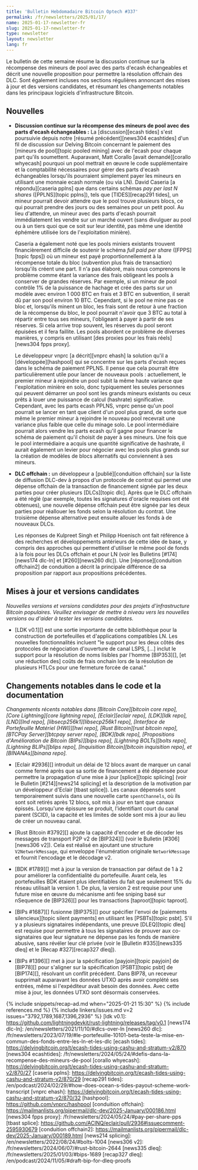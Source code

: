 ```yaml
---
title: 'Bulletin Hebdomadaire Bitcoin Optech #337'
permalink: /fr/newsletters/2025/01/17/
name: 2025-01-17-newsletter-fr
slug: 2025-01-17-newsletter-fr
type: newsletter
layout: newsletter
lang: fr
---
```

Le bulletin de cette semaine résume la discussion continue sur la récompense des mineurs de pool
avec des parts d'ecash échangeables et décrit une nouvelle proposition pour permettre la résolution
offchain des DLC. Sont également incluses nos sections régulières
annoncant des mises à jour et des versions candidates, et résumant les changements notables
dans les principaux logiciels d'infrastructure Bitcoin.

## Nouvelles

- **Discussion continue sur la récompense des mineurs de pool avec des parts d'ecash échangeables :**
  La [discussion][ecash tides] s'est poursuivie depuis notre [résumé précédent][news304 ecashtides]
  d'un fil de discussion sur Delving Bitcoin concernant le paiement des [mineurs de pool][topic pooled
  mining] avec de l'ecash pour chaque part qu'ils soumettent. Auparavant, Matt Corallo [avait
  demandé][corallo whyecash] pourquoi un pool mettrait en œuvre le code supplémentaire et la
  comptabilité nécessaires pour gérer des parts d'ecash échangeables lorsqu'ils pourraient simplement
  payer les mineurs en utilisant une monnaie ecash normale (ou via LN). David Caseria [a
  répondu][caseria pplns] que dans certains schémas _pay per last N shares_ ([PPLNS][topic pplns]),
  tels que [TIDES][recap291 tides], un mineur pourrait devoir attendre que le pool trouve plusieurs
  blocs, ce qui pourrait prendre des jours ou des semaines pour un petit pool. Au lieu d'attendre, un
  mineur avec des parts d'ecash pourrait immédiatement les vendre sur un marché ouvert (sans divulguer
  au pool ou à un tiers quoi que ce soit sur leur identité, pas même une identité éphémère utilisée
  lors de l'exploitation minière).

  Caseria a également noté que les pools miniers existants trouvent financièrement difficile de
  soutenir le schéma _full paid per share_ ([FPPS][topic fpps]) où un mineur est payé
  proportionnellement à la récompense totale du bloc (subvention plus frais de transaction) lorsqu'ils
  créent une part. Il n'a pas élaboré, mais nous comprenons le problème comme étant la variance des
  frais obligeant les pools à conserver de grandes réserves. Par exemple, si un mineur de pool
  contrôle 1% de la puissance de hachage et crée des parts sur un modèle avec environ 1 000 BTC en
  frais et 3 BTC en subvention, il serait dû par son pool environ 10 BTC. Cependant, si le pool ne
  mine pas ce bloc et, lorsqu'ils minent un bloc, les frais sont de retour à une fraction de la
  récompense du bloc, le pool pourrait n'avoir que 3 BTC au total à répartir entre tous ses mineurs,
  l'obligeant à payer à partir de ses réserves. Si cela arrive trop souvent, les réserves du pool
  seront épuisées et il fera faillite. Les pools abordent ce problème de diverses manières, y compris
  en utilisant [des proxies pour les frais réels][news304 fpps proxy].

  Le développeur vnprc [a décrit][vnprc ehash] la solution qu'il a [développée][hashpool] qui se
  concentre sur les parts d'ecash reçues dans le schéma de paiement PPLNS. Il pense que cela pourrait
  être particulièrement utile pour lancer de nouveaux pools : actuellement, le premier mineur à
  rejoindre un pool subit la même haute variance que l'exploitation minière en solo, donc typiquement
  les seules personnes qui peuvent démarrer un pool sont les grands mineurs existants ou ceux prêts à
  louer une puissance de calcul (hashrate) significative. Cependant, avec les parts ecash PPLNS, vnprc
  pense qu'un pool pourrait se lancer en tant que client d'un pool plus grand, de sorte que même le
  premier mineur à rejoindre le nouveau pool recevrait une variance plus faible que celle du minage
  solo. Le pool intermédiaire pourrait alors vendre les parts ecash qu'il gagne pour financer le
  schéma de paiement qu'il choisit de payer à ses mineurs. Une fois que le pool intermédiaire a acquis
  une quantité significative de hashrate, il aurait également un levier pour négocier avec les pools
  plus grands sur la création de modèles de blocs alternatifs qui conviennent à ses mineurs.

- **DLC offchain :** un développeur a [publié][conduition offchain] sur la liste de diffusion
  DLC-dev à propos d'un protocole de contrat qui permet une dépense offchain de la transaction de
  financement signée par les deux parties pour créer plusieurs [DLCs][topic dlc]. Après que le DLC
  offchain a été réglé (par exemple, toutes les signatures d'oracle requises ont été obtenues), une
  nouvelle dépense offchain peut être signée par les deux parties pour réallouer les fonds selon la
  résolution du contrat. Une troisième dépense alternative peut ensuite allouer les fonds à de
  nouveaux DLCs.

  Les réponses de Kulpreet Singh et Philipp Hoenisch ont fait référence à des recherches et
  développements antérieurs de cette idée de base, y compris des approches qui permettent d'utiliser
  le même pool de fonds à la fois pour les DLCs offchain et pour LN (voir les Bulletins
  [#174][news174 dlc-ln] et [#260][news260 dlc]). Une [réponse][conduition offchain2] de conduition a
  décrit la principale différence de sa proposition par rapport aux propositions précédentes.

## Mises à jour et versions candidates

_Nouvelles versions et versions candidates pour des projets d'infrastructure Bitcoin populaires.
Veuillez envisager de mettre à niveau vers les nouvelles versions ou d'aider à tester les versions candidates._

- [LDK v0.1][] est une sortie importante de cette bibliothèque pour la construction de portefeuilles
  et d'applications compatibles LN. Les nouvelles fonctionnalités incluent "le support pour les deux
  côtés des protocoles de négociation d'ouverture de canal LSPS, [...] inclut le support pour la
  résolution de noms lisibles par l'homme [BIP353][], [et une réduction des] coûts de frais onchain
  lors de la résolution de plusieurs HTLCs pour une fermeture forcée de canal."

## Changements notables dans le code et la documentation

_Changements récents notables dans [Bitcoin Core][bitcoin core repo], [Core Lightning][core
lightning repo], [Eclair][eclair repo], [LDK][ldk repo], [LND][lnd repo],
[libsecp256k1][libsecp256k1 repo], [Interface de Portefeuille Matériel (HWI)][hwi repo], [Rust
Bitcoin][rust bitcoin repo], [BTCPay Server][btcpay server repo], [BDK][bdk repo], [Propositions
d'Amélioration de Bitcoin (BIPs)][bips repo], [Lightning BOLTs][bolts repo], [Lightning BLIPs][blips
repo], [Inquisition Bitcoin][bitcoin inquisition repo], et [BINANAs][binana repo]._

- [Eclair #2936][] introduit un délai de 12 blocs avant de marquer un canal comme fermé après que sa
  sortie de financement a été dépensée pour permettre la propagation d'une mise à jour [splice][topic
  splicing] (voir le Bulletin [#214][news214 splicing] et la description de la motivation par un
  développeur d'Eclair [tbast splice]). Les canaux dépensés sont temporairement suivis dans une
  nouvelle carte `spentChannels`, où ils sont soit retirés après 12 blocs, soit mis à jour en tant que
  canaux épissés. Lorsqu'une épissure se produit, l'identifiant court du canal parent (SCID), la capacité
  et les limites de solde sont mis à jour au lieu de créer un nouveau canal.

- [Rust Bitcoin #3792][] ajoute la capacité d'encoder et de décoder les messages de transport P2P v2
  de [BIP324][] (voir le Bulletin [#306][news306 v2]). Cela est réalisé en ajoutant une structure
  `V2NetworkMessage`, qui enveloppe l'énumération originale `NetworkMessage` et fournit l'encodage et
  le décodage v2.

- [BDK #1789][] met à jour la version de transaction par défaut de 1 à 2 pour améliorer la
  confidentialité du portefeuille. Avant cela, les portefeuilles BDK étaient plus identifiables du
  fait que seulement 15% du réseau utilisait la version 1. De plus, la version 2 est requise pour une
  future mise en œuvre du mécanisme anti fee sniping basé sur nSequence de [BIP326][] pour les
  transactions [taproot][topic taproot].

- [BIPs #1687][] fusionne [BIP375][] pour spécifier l'envoi de [paiements silencieux][topic silent
  payments] en utilisant les [PSBTs][topic psbt]. S'il y a plusieurs signataires indépendants, une preuve
  [DLEQ][topic dleq] est requise pour permettre à tous les signataires de prouver aux co-signataires
  que leur signature ne dépense pas les fonds de manière abusive, sans révéler leur clé privée (voir
  le [Bulletin #335][news335 dleq] et le [Recap #327][recap327 dleq]).

- [BIPs #1396][] met à jour la spécification [payjoin][topic payjoin] de [BIP78][] pour s'aligner
  sur la spécification [PSBT][topic psbt] de [BIP174][], résolvant un conflit précédent. Dans BIP78,
  un receveur supprimait auparavant les données UTXO après avoir complété ses entrées, même si
  l'expéditeur avait besoin des données. Avec cette mise à jour, les données UTXO sont désormais
  conservées.

{% include snippets/recap-ad.md when="2025-01-21 15:30" %}
{% include references.md %}
{% include linkers/issues.md v=2 issues="3792,1789,1687,1396,2936" %}
[ldk v0.1]: https://github.com/lightningdevkit/rust-lightning/releases/tag/v0.1
[news174 dlc-ln]: /en/newsletters/2021/11/10/#dlcs-over-ln
[news260 dlc]: /fr/newsletters/2023/07/19/#le-portefeuille-10101-beta-teste-la-mise-en-commun-des-fonds-entre-les-ln-et-les-dlc
[ecash tides]: https://delvingbitcoin.org/t/ecash-tides-using-cashu-and-stratum-v2/870
[news304 ecashtides]: /fr/newsletters/2024/05/24/#defis-dans-la-recompense-des-mineurs-de-pool
[corallo whyecash]: https://delvingbitcoin.org/t/ecash-tides-using-cashu-and-stratum-v2/870/27
[caseria pplns]: https://delvingbitcoin.org/t/ecash-tides-using-cashu-and-stratum-v2/870/29
[recap291 tides]: /en/podcast/2024/02/29/#how-does-ocean-s-tides-payout-scheme-work-transcript
[vnprc ehash]: https://delvingbitcoin.org/t/ecash-tides-using-cashu-and-stratum-v2/870/32
[hashpool]: https://github.com/vnprc/hashpool
[conduition offchain]: https://mailmanlists.org/pipermail/dlc-dev/2025-January/000186.html
[news304 fpps proxy]: /fr/newsletters/2024/05/24/#pay-per-share-pps
[tbast splice]: https://github.com/ACINQ/eclair/pull/2936#issuecomment-2595930679
[conduition offchain2]: https://mailmanlists.org/pipermail/dlc-dev/2025-January/000189.html
[news214 splicing]: /en/newsletters/2022/08/24/#bolts-1004
[news306 v2]: /fr/newsletters/2024/06/07/#rust-bitcoin-2644
[news335 dleq]: /fr/newsletters/2025/01/03/#bips-1689
[recap327 dleq]: /en/podcast/2024/11/05/#draft-bip-for-dleq-proofs
